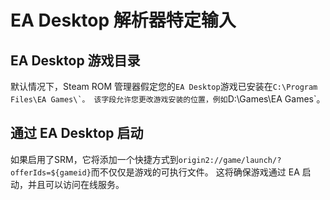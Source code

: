 # EA Desktop 解析器特定输入

## EA Desktop 游戏目录
默认情况下，Steam ROM 管理器假定您的`EA Desktop`游戏已安装在``C:\Program Files\EA Games\`。 该字段允许您更改游戏安装的位置，例如``D:\Games\EA Games`。

## 通过 EA Desktop 启动
如果启用了SRM，它将添加一个快捷方式到`origin2://game/launch/?offerIds=${gameid}`而不仅仅是游戏的可执行文件。 这将确保游戏通过 EA 启动，并且可以访问在线服务。
